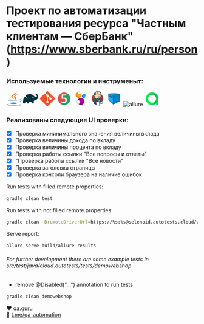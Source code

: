 # Проект по автоматизации тестирования ресурса "Частным клиентам — СберБанк" (https://www.sberbank.ru/ru/person)

### Используемые технологии и инструменыт:
<p align="left">
<img height="40" width="40" src="src/test/resources/images/java-logo.svg" alt="java">
<img height="40" width="40" src="src/test/resources/images/gradle-logo.svg" alt="gradle">
<img height="40" width="40" src="src/test/resources/images/git-logo.svg" alt="git">
<img height="40" width="40" src="src/test/resources/images/junit5-logo.svg" alt="junit5">
<img height="40" width="40" src="src/test/resources/images/selenide-logo.svg" alt="selenide">
<img height="40" width="40" src="src/test/resources/images/jenkins-logo.svg" alt="jenkins">
<img height="40" width="40" src="src/test/resources/images/selenoid-logo.svg" alt="selenoid">
<img height="40" width="40" src="src/test/resources/images/allure-Report-logo.svg" alt="allure">
<img height="40" width="40" src="src/test/resources/images/allure-ee-logo.svg" alt="allure-testops">
</p>

### Реализованы следующие UI проверки:
- [X] Проверка мининимального значения величины вклада
- [X] Проверка величины дохода по вкладу
- [X] Проверка величины процента по вкладу
- [X] Проверка работы ссылки "Все вопросы и ответы"
- [X] "Проверка работы ссылки "Все новости" 
- [X] Проверка заголовка страницы
- [X] Проверка консоли браузера на наличие ошибок

Run tests with filled remote.properties:
```bash
gradle clean test
```

Run tests with not filled remote.properties:
```bash
gradle clean -DremoteDriverUrl=https://%s:%s@selenoid.autotests.cloud/wd/hub/ -DvideoStorage=https://selenoid.autotests.cloud/video/ -Dthreads=1 test
```

Serve report:
```bash
allure serve build/allure-results
```


###### For further development there are some example tests in src/test/java/cloud.autotests/tests/demowebshop
* remove @Disabled("...") annotation to run tests
```bash
gradle clean demowebshop
```

:heart: <a target="_blank" href="https://qa.guru">qa.guru</a><br/>
:blue_heart: <a target="_blank" href="https://t.me/qa_automation">t.me/qa_automation</a>
